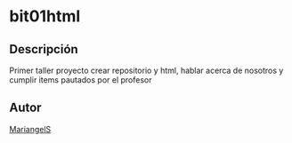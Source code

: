 # bit01html

## Descripción
Primer taller proyecto crear repositorio y html, hablar acerca de nosotros y cumplir items pautados por el profesor

## Autor
[MariangelS](http://Wa.me/+573242056137)

